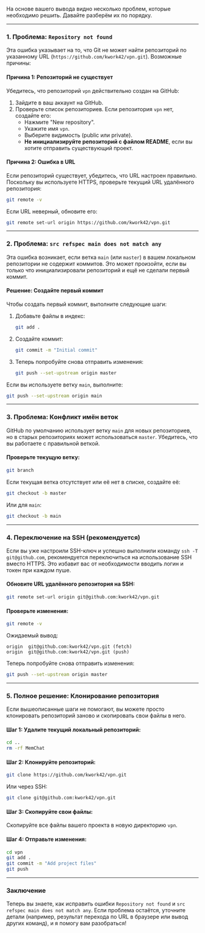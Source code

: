 На основе вашего вывода видно несколько проблем, которые необходимо решить. Давайте разберём их по порядку.

---

### **1. Проблема: `Repository not found`**
Эта ошибка указывает на то, что Git не может найти репозиторий по указанному URL (`https://github.com/kwork42/vpn.git`). Возможные причины:

#### **Причина 1: Репозиторий не существует**
Убедитесь, что репозиторий `vpn` действительно создан на GitHub:
1. Зайдите в ваш аккаунт на GitHub.
2. Проверьте список репозиториев. Если репозитория `vpn` нет, создайте его:
   - Нажмите "New repository".
   - Укажите имя `vpn`.
   - Выберите видимость (public или private).
   - **Не инициализируйте репозиторий с файлом README**, если вы хотите отправить существующий проект.

#### **Причина 2: Ошибка в URL**
Если репозиторий существует, убедитесь, что URL настроен правильно. Поскольку вы используете HTTPS, проверьте текущий URL удалённого репозитория:
```bash
git remote -v
```

Если URL неверный, обновите его:
```bash
git remote set-url origin https://github.com/kwork42/vpn.git
```

---

### **2. Проблема: `src refspec main does not match any`**
Эта ошибка возникает, если ветка `main` (или `master`) в вашем локальном репозитории не содержит коммитов. Это может произойти, если вы только что инициализировали репозиторий и ещё не сделали первый коммит.

#### **Решение: Создайте первый коммит**
Чтобы создать первый коммит, выполните следующие шаги:

1. Добавьте файлы в индекс:
   ```bash
   git add .
   ```

2. Создайте коммит:
   ```bash
   git commit -m "Initial commit"
   ```

3. Теперь попробуйте снова отправить изменения:
   ```bash
   git push --set-upstream origin master
   ```

Если вы используете ветку `main`, выполните:
```bash
git push --set-upstream origin main
```

---

### **3. Проблема: Конфликт имён веток**
GitHub по умолчанию использует ветку `main` для новых репозиториев, но в старых репозиториях может использоваться `master`. Убедитесь, что вы работаете с правильной веткой.

#### Проверьте текущую ветку:
```bash
git branch
```

Если текущая ветка отсутствует или её нет в списке, создайте её:
```bash
git checkout -b master
```

Или для `main`:
```bash
git checkout -b main
```

---

### **4. Переключение на SSH (рекомендуется)**
Если вы уже настроили SSH-ключ и успешно выполнили команду `ssh -T git@github.com`, рекомендуется переключиться на использование SSH вместо HTTPS. Это избавит вас от необходимости вводить логин и токен при каждом пуше.

#### Обновите URL удалённого репозитория на SSH:
```bash
git remote set-url origin git@github.com:kwork42/vpn.git
```

#### Проверьте изменения:
```bash
git remote -v
```

Ожидаемый вывод:
```plaintext
origin  git@github.com:kwork42/vpn.git (fetch)
origin  git@github.com:kwork42/vpn.git (push)
```

Теперь попробуйте снова отправить изменения:
```bash
git push --set-upstream origin master
```

---

### **5. Полное решение: Клонирование репозитория**
Если вышеописанные шаги не помогают, вы можете просто клонировать репозиторий заново и скопировать свои файлы в него.

#### Шаг 1: Удалите текущий локальный репозиторий:
```bash
cd ..
rm -rf MemChat
```

#### Шаг 2: Клонируйте репозиторий:
```bash
git clone https://github.com/kwork42/vpn.git
```

Или через SSH:
```bash
git clone git@github.com:kwork42/vpn.git
```

#### Шаг 3: Скопируйте свои файлы:
Скопируйте все файлы вашего проекта в новую директорию `vpn`.

#### Шаг 4: Отправьте изменения:
```bash
cd vpn
git add .
git commit -m "Add project files"
git push
```

---

### **Заключение**
Теперь вы знаете, как исправить ошибки `Repository not found` и `src refspec main does not match any`. Если проблема остаётся, уточните детали (например, результат перехода по URL в браузере или вывод других команд), и я помогу вам разобраться!
